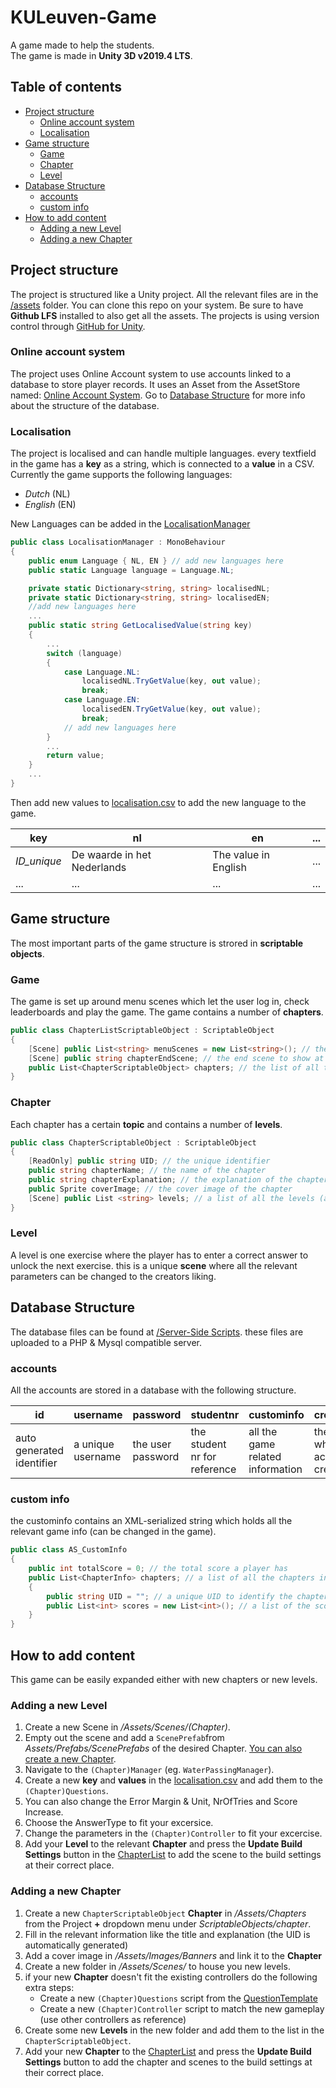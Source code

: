 # KULeuven-Game
A game made to help the students.  
The game is made in **Unity 3D v2019.4 LTS**.

## Table of contents
- [Project structure](#Project-structure)
    - [Online account system](#Online-account-system)
    - [Localisation](#Localisation)
- [Game structure](#Game-structure)
    - [Game](#Game)
    - [Chapter](#Chapter)
    - [Level](#Level)
- [Database Structure](#Database-Structure)
    - [accounts](#accounts)
    - [custom info](#custom-info)
- [How to add content](#How-to-add-content)
    - [Adding a new Level](#Adding-a-new-Level)
    - [Adding a new Chapter](#Adding-a-new-Chapter)

## Project structure
The project is structured like a Unity project. All the relevant files are in the [/assets](../master/Assets) folder.
You can clone this repo on your system. Be sure to have **Github LFS** installed to also get all the assets.
The projects is using version control through [GitHub for Unity](https://assetstore.unity.com/packages/tools/version-control/github-for-unity-118069).

### Online account system
The project uses Online Account system to use accounts linked to a database to store player records.
It uses an Asset from the AssetStore named: [Online Account System](https://assetstore.unity.com/packages/tools/network/online-account-system-18487).
Go to [Database Structure](#Database-Structure) for more info about the structure of the database.

### Localisation
The project is localised and can handle multiple languages.
every textfield in the game has a **key** as a string, which is connected to a **value** in a CSV.
Currently the game supports the following languages:
- *Dutch* (NL)
- *English* (EN)

New Languages can be added in the [LocalisationManager](../master/Assets/Scripts/Localisation/LocalisationManager.cs)
```C#
public class LocalisationManager : MonoBehaviour
{
    public enum Language { NL, EN } // add new languages here
    public static Language language = Language.NL;

    private static Dictionary<string, string> localisedNL;
    private static Dictionary<string, string> localisedEN;
    //add new languages here
    ...
    public static string GetLocalisedValue(string key)
    {
        ...
        switch (language)
        {
            case Language.NL:
                localisedNL.TryGetValue(key, out value);
                break;
            case Language.EN:
                localisedEN.TryGetValue(key, out value);
                break;
            // add new languages here
        }
        ...
        return value;
    }
    ...
}
```
Then add new values to [localisation.csv](../master/Assets/Resources/localisation.csv) to add the new language to the game.

key | nl | en | ... 
--- | --- | --- | --- 
*ID_unique* | De waarde in het Nederlands | The value in English | ...
... |...|...|...


## Game structure
The most important parts of the game structure is strored in **scriptable objects**.

### Game
The game is set up around menu scenes which let the user log in, check leaderboards and play the game.
The game contains a number of **chapters**. 
```C#
public class ChapterListScriptableObject : ScriptableObject
{
    [Scene] public List<string> menuScenes = new List<string>(); // the extra menu scenes
    [Scene] public string chapterEndScene; // the end scene to show at the end of every chapter
    public List<ChapterScriptableObject> chapters; // the list of all the chapters
}
```

### Chapter
Each chapter has a certain **topic** and contains a number of **levels**.
```C#
public class ChapterScriptableObject : ScriptableObject
{
    [ReadOnly] public string UID; // the unique identifier
    public string chapterName; // the name of the chapter
    public string chapterExplanation; // the explanation of the chapter
    public Sprite coverImage; // the cover image of the chapter
    [Scene] public List <string> levels; // a list of all the levels (as UnityScenes)
}
```
### Level
A level is one exercise where the player has to enter a correct answer to unlock the next exercise.
this is a unique **scene** where all the relevant parameters can be changed to the creators liking.


## Database Structure
The database files can be found at [/Server-Side Scripts](../master/Assets/Online%20Account%20System/Server-Side%20Scripts). these files are uploaded to a PHP & Mysql compatible server.

### accounts
All the accounts are stored in a database with the following structure.

id | username | password | studentnr | custominfo | creationdate
--- | --- | --- | --- | --- | ---
auto generated identifier | a unique username | the user password | the student nr for reference | all the game related information | the date when the account was created

### custom info
the custominfo contains an XML-serialized string which holds all the relevant game info (can be changed in the game).

```C#
public class AS_CustomInfo
{
    public int totalScore = 0; // the total score a player has
    public List<ChapterInfo> chapters; // a list of all the chapters in the game
    {
        public string UID = ""; // a unique UID to identify the chapter in the game
        public List<int> scores = new List<int>(); // a list of the score of each level. this also tracks if the player has competed the level when the score is higher then zero
    }
}
```

## How to add content
This game can be easily expanded either with new chapters or new levels.

### Adding a new Level

1. Create a new Scene in */Assets/Scenes/(Chapter)*.
2. Empty out the scene and add a ``ScenePrefab``from *Assets/Prefabs/ScenePrefabs* of the desired Chapter. [You can also create a new Chapter](##Adding-a-new-Chapter).
3. Navigate to the ``(Chapter)Manager`` (eg. ``WaterPassingManager``).
4. Create a new **key** and **values** in the [localisation.csv](../master/Assets/Resources/localisation.csv) and add them to the ``(Chapter)Questions``. 
5. You can also change the Error Margin & Unit, NrOfTries and Score Increase.
6. Choose the AnswerType to fit your excersice.
7. Change the parameters in the ``(Chapter)Controller`` to fit your excercise.
8. Add your **Level** to the relevant **Chapter** and press the **Update Build Settings** button in the [ChapterList](../master/Assets/Chapters) to add the scene to the build settings at their correct place.

### Adding a new Chapter

1. Create a new ``ChapterScriptableObject`` **Chapter** in */Assets/Chapters* from the Project **+** dropdown menu under *ScriptableObjects/chapter*.
2. Fill in the relevant information like the title and explanation (the UID is automatically generated)
3. Add a cover image in */Assets/Images/Banners* and link it to the **Chapter**
4. Create a new folder in */Assets/Scenes/* to house you new levels.
5. if your new **Chapter** doesn't fit the existing controllers do the following extra steps:
    - Create a new ``(Chapter)Questions`` script from the [QuestionTemplate](../master/Assets/Scripts/Templates)
    - Create a new ``(Chapter)Controller`` script to match the new gameplay (use other controllers as reference)
6. Create some new **Levels** in the new folder and add them to the list in the ``ChapterScriptableObject``.
7. Add your new **Chapter** to the [ChapterList](../master/Assets/Chapters) and press the **Update Build Settings** button to add the chapter and scenes to the build settings at their correct place.